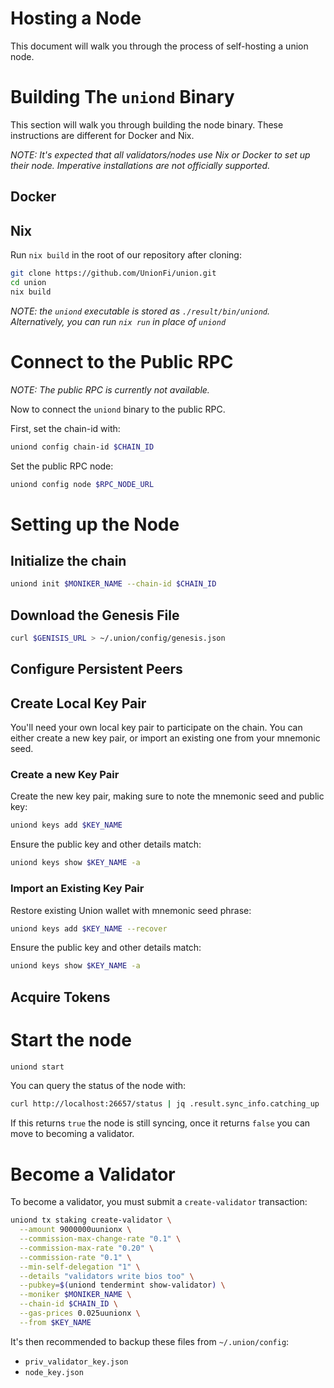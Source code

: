 # Hosting a Node

This document will walk you through the process of self-hosting a union node.

# Building The `uniond` Binary

This section will walk you through building the node binary. These instructions are different for Docker and Nix.

*NOTE: It's expected that all validators/nodes use Nix or Docker to set up their node. Imperative installations are not officially supported.*

## Docker

<!-- TODO: Add docker instructions following PR -->

## Nix

Run `nix build` in the root of our repository after cloning:

```sh
git clone https://github.com/UnionFi/union.git
cd union
nix build
```

*NOTE: the `uniond` executable is stored as `./result/bin/uniond`. Alternatively, you can run `nix run` in place of `uniond`*

# Connect to the Public RPC

*NOTE: The public RPC is currently not available.*

Now to connect the `uniond` binary to the public RPC.

First, set the chain-id with:

<!-- TODO: Replace `$CHAIN_ID` with our the chain-id of our main-net or test-net. https://github.com/UnionFi/union/issues/29 -->
```sh
uniond config chain-id $CHAIN_ID
```

Set the public RPC node:

<!-- TODO: Replace `$RPC_NODE_URL` with our RPC node URL. https://github.com/UnionFi/union/issues/30 -->
```sh
uniond config node $RPC_NODE_URL
```

# Setting up the Node

## Initialize the chain

```sh
uniond init $MONIKER_NAME --chain-id $CHAIN_ID
```

## Download the Genesis File

<!-- TODO: Create and upload genisis file for users to download. https://github.com/UnionFi/union/issues/31 -->
```sh
curl $GENISIS_URL > ~/.union/config/genesis.json
```

## Configure Persistent Peers

<!-- TODO: Create and upload presistent peers linst for users to download. https://github.com/UnionFi/union/issues/32 -->
<!-- TODO: Update instructions. https://github.com/UnionFi/union/issues/32 -->

## Create Local Key Pair

You'll need your own local key pair to participate on the chain. You can either create a new key pair, or import an existing one from your mnemonic seed.

### Create a new Key Pair

Create the new key pair, making sure to note the mnemonic seed and public key:

```sh
uniond keys add $KEY_NAME
```

Ensure the public key and other details match:
  
```sh
uniond keys show $KEY_NAME -a
```

### Import an Existing Key Pair

Restore existing Union wallet with mnemonic seed phrase:

```sh
uniond keys add $KEY_NAME --recover
```
  
Ensure the public key and other details match:

```sh
uniond keys show $KEY_NAME -a
```

## Acquire Tokens

<!-- TODO: Determine process for distributing tokens on testnet. https://github.com/UnionFi/union/issues/33 -->

# Start the node

```sh
uniond start
```

You can query the status of the node with:

```sh
curl http://localhost:26657/status | jq .result.sync_info.catching_up
```

If this returns `true` the node is still syncing, once it returns `false` you can move to becoming a validator.

# Become a Validator

To become a validator, you must submit a `create-validator` transaction:

```sh
uniond tx staking create-validator \
  --amount 9000000uunionx \
  --commission-max-change-rate "0.1" \
  --commission-max-rate "0.20" \
  --commission-rate "0.1" \
  --min-self-delegation "1" \
  --details "validators write bios too" \
  --pubkey=$(uniond tendermint show-validator) \
  --moniker $MONIKER_NAME \
  --chain-id $CHAIN_ID \
  --gas-prices 0.025uunionx \
  --from $KEY_NAME
```

It's then recommended to backup these files from `~/.union/config`:

* `priv_validator_key.json`
* `node_key.json`